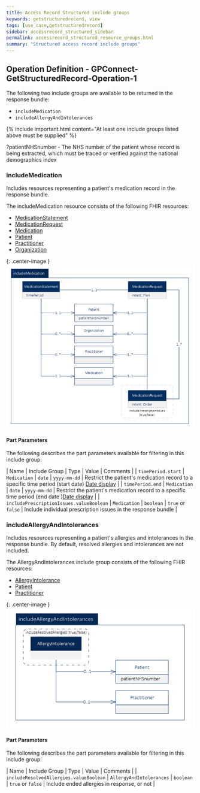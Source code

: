 ```yaml
---
title: Access Record Structured include groups
keywords: getstructuredrecord, view
tags: [use_case,getstructuredrecord]
sidebar: accessrecord_structured_sidebar
permalink: accessrecord_structured_resource_groups.html
summary: "Structured access record include groups"
---
```


## Operation Definition - GPConnect-GetStructuredRecord-Operation-1  ##

The following two include groups are available to be returned in the response bundle:

- `includeMedication`
- `includeAllergyAndIntolerances`

{% include important.html content="At least one include groups listed above must be supplied" %}

?patientNHSnumber - The NHS number of the patient whose record is being extracted, which must be traced or verified against the national demographics index

### includeMedication ###

Includes resources representing a patient's medication record in the response bundle.

The includeMedication resource consists of the following FHIR resources:

- [MedicationStatement](https://www.hl7.org/fhir/medicationstatement.html "MedicationStatement")
- [MedicationRequest](https://www.hl7.org/fhir/medicationrequest.html "MedicationRequest")
- [Medication](http://www.hl7.org/fhir/STU3/medication.html "Medication")
- [Patient](https://www.hl7.org/fhir/patient.html "Patient")
- [Practitioner](https://www.hl7.org/fhir/practitioner.html "Practitioner")
- [Organization](https://www.hl7.org/fhir/organization.html "Organization")

{: .center-image }
![Medication Resource Group diagram](images/access_structured/MedicationResourceGroup.png)


#### Part Parameters ####

The following describes the part parameters available for filtering in this include group:

| Name                  | Include Group | Type | Value | Comments |
| `timePeriod.start` | `Medication` | `date` | `yyyy-mm-dd` | Restrict the patient's medication record to a specific time period (start date) [Date display](http://systems.digital.nhs.uk/data/cui/uig/datedisplay.pdf) |
| `timePeriod.end` | `Medication` | `date` | `yyyy-mm-dd` | Restrict the patient's medication record to a specific time period (end date )[Date display](http://systems.digital.nhs.uk/data/cui/uig/datedisplay.pdf) |
| `includePrescriptionIssues.valueBoolean` | `Medication` | `boolean` | `true` or `false` | Include individual prescription issues in the response bundle |


### includeAllergyAndIntolerances ###

Includes resources representing a patient's allergies and intolerances in the response bundle. By default, resolved allergies and intolerances are not included.

The AllergyAndIntolerances include group consists of the following FHIR resources:

- [AllergyIntolerance](http://www.hl7.org/fhir/STU3/allergyintolerance.html "AllergyIntolerance")
- [Patient](https://www.hl7.org/fhir/patient.html "Patient")
- [Practitioner](https://www.hl7.org/fhir/practitioner.html "Practitioner")

{: .center-image }
![AlleryIntolerance Resource Group diagram](images/access_structured/AllergyIntoleranceResourceGroup.png)


#### Part Parameters ####

The following describes the part parameters available for filtering in this include group:

| Name                  | Include Group | Type | Value | Comments |
| `includeResolvedAllergies.valueBoolean` | `AllergyAndIntolerances` | `boolean` | `true` or `false` | Include ended allergies in response, or not |



<!--
## Operation Definition ##

The request payload is a set of [Parameters](https://www.hl7.org/fhir/parameters.html) conforming to the `gpconnect-structuredrecord-operation-1` profiled `OperationDefinition`, see below:


```xml
to be added
```
-->
